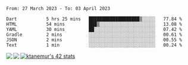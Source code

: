 <!--START_SECTION:waka-->

```text
From: 27 March 2023 - To: 03 April 2023

Dart           5 hrs 25 mins   ███████████████████▒░░░░░   77.84 %
HTML           54 mins         ███▒░░░░░░░░░░░░░░░░░░░░░   13.08 %
YAML           30 mins         ██░░░░░░░░░░░░░░░░░░░░░░░   07.42 %
Gradle         2 mins          ░░░░░░░░░░░░░░░░░░░░░░░░░   00.61 %
JSON           2 mins          ░░░░░░░░░░░░░░░░░░░░░░░░░   00.55 %
Text           1 min           ░░░░░░░░░░░░░░░░░░░░░░░░░   00.24 %
```

<!--END_SECTION:waka-->
<a href="https://github.com/anuraghazra/github-readme-stats">
  <img align="left" src="https://github-readme-stats.vercel.app/api?username=Tanesan&count_private=true&show_icons=true" />
<img align="left" src="https://github-readme-stats.vercel.app/api/top-langs/?username=Tanesan" />
</a>

[![ktanemur's 42 stats](https://badge42.vercel.app/api/v2/cl1wslf6s002109l771rng2w8/stats?cursusId=21&coalitionId=62)](https://github.com/JaeSeoKim/badge42)
